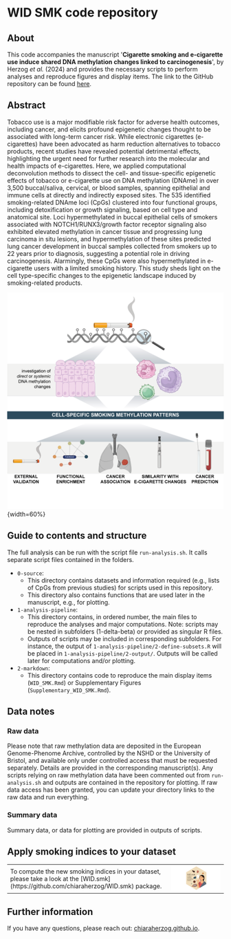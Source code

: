 # WID SMK code repository

## About

This code accompanies the manuscript '**Cigarette smoking and e-cigarette use induce shared DNA methylation changes linked to carcinogenesis**', by Herzog *et al.* (2024) and provides the necessary scripts to perform analyses and reproduce figures and display items. The link to the GitHub repository can be found [here](https://github.com/chiaraherzog/WID_SMK_code).

## Abstract

Tobacco use is a major modifiable risk factor for adverse health outcomes, including cancer, and elicits profound epigenetic changes thought to be associated with long-term cancer risk. While electronic cigarettes (e-cigarettes) have been advocated as harm reduction alternatives to tobacco products, recent studies have revealed potential detrimental effects, highlighting the urgent need for further research into the molecular and health impacts of e-cigarettes. Here, we applied computational deconvolution methods to dissect the cell- and tissue-specific epigenetic effects of tobacco or e-cigarette use on DNA methylation (DNAme) in over 3,500 buccal/saliva, cervical, or blood samples, spanning epithelial and immune cells at directly and indirectly exposed sites. The 535 identified smoking-related DNAme loci (CpGs) clustered into four functional groups, including detoxification or growth signaling, based on cell type and anatomical site. Loci hypermethylated in buccal epithelial cells of smokers associated with NOTCH1/RUNX3/growth factor receptor signaling also exhibited elevated methylation in cancer tissue and progressing lung carcinoma in situ lesions, and hypermethylation of these sites predicted lung cancer development in buccal samples collected from smokers up to 22 years prior to diagnosis, suggesting a potential role in driving carcinogenesis. Alarmingly, these CpGs were also hypermethylated in e-cigarette users with a limited smoking history. This study sheds light on the cell type-specific changes to the epigenetic landscape induced by smoking-related products.

![](2-markdown/1-figure-panels/graph-abstract.png){width=60%}


## Guide to contents and structure

The full analysis can be run with the script file `run-analysis.sh`. It calls separate script files contained in the folders.

* `0-source`:
	+ This directory contains datasets and information required (e.g., lists of CpGs from previous studies) for scripts used in this repository.
	+ This directory also contains functions that are used later in the manuscript, e.g., for plotting.
* `1-analysis-pipeline`:
	+ This directory contains, in ordered number, the main files to reproduce the analyses and major computations. Note: scripts may be nested in subfolders (1-delta-beta) or provided as singular R files. 
	+ Outputs of scripts may be included in corresponding subfolders. For instance, the output of `1-analysis-pipeline/2-define-subsets.R` will be placed in `1-analysis-pipeline/2-output/`. Outputs will be called later for computations and/or plotting.
* `2-markdown`: 
	+ This directory contains code to reproduce the main display items (`WID_SMK.Rmd`) or Supplementary Figures (`Supplementary_WID_SMK.Rmd`).


## Data notes

### Raw data

Please note that raw methylation data are deposited in the European Genome-Phenome Archive, controlled by the NSHD or the University of Bristol, and available only under controlled access that must be requested separately. Details are provided in the corresponding manuscript(s). Any scripts relying on raw methylation data have been commented out from `run-analysis.sh` and outputs are contained in the repository for plotting. If raw data access has been granted, you can update your directory links to the raw data and run everything.

### Summary data

Summary data, or data for plotting are provided in outputs of scripts.

## Apply smoking indices to your dataset

<table border="0">
 <tr>
    <td>To compute the new smoking indices in your dataset, please take a look at the [WID.smk](https://github.com/chiaraherzog/WID.smk) package.</td>
    <td><img src="asset/widsmk.png" /></td>
 </tr>
</table>


## Further information

If you have any questions, please reach out: [chiaraherzog.github.io](https://chiaraherzog.github.io/).
